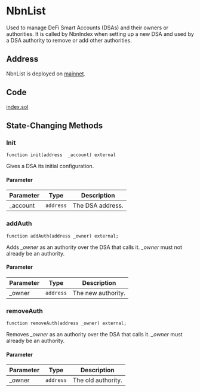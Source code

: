# NbnList

Used to manage DeFi Smart Accounts (DSAs) and their owners or authorities. It is called by NbnIndex when setting up a new DSA and used by a DSA authority to remove or add other authorities.

## Address

NbnList is deployed on [mainnet](https://bscscan.com/address/0x58f4D59E4D4A97758d56487Dbbe5e083Af89cf9D).

## Code

[index.sol](https://github.com/Open-Currency-Collective/nubian-dsa-contracts/blob/master/contracts/registry/list.sol)

## State-Changing Methods

### Init

```solidity
function init(address  _account) external 
```

Gives a DSA its initial configuration.

#### Parameter

| Parameter | Type | Description
| --- | --- | --- |
| _account | `address` | The DSA address. |

### addAuth

```solidity
function addAuth(address _owner) external;
```

Adds _\_owner_ as an authority over the DSA that calls it. _\_owner_ must not already be an authority.

#### Parameter

| Parameter | Type | Description
| --- | --- | --- |
| _owner | `address` | The new authority. |

### removeAuth

```solidity
function removeAuth(address _owner) external;
```

Removes _\_owner_ as an authority over the DSA that calls it. _\_owner_ must already be an authority.

#### Parameter

| Parameter | Type | Description
| --- | --- | --- |
| _owner | `address` | The old authority. |

